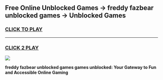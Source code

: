 
## Free Online Unblocked Games → freddy fazbear unblocked games → Unblocked Games
<h3>
<a href="https://premium.freeplayer.one?title=freddy_fazbear_unblocked_games&ref=21F">CLICK TO PLAY</a></h3>
<hr>

<h3>
<a href="https://premium.freeplayer.one?title=freddy_fazbear_unblocked_games&ref=21F">CLICK 2 PLAY</a>
  
</h3>

<a href="https://premium.freeplayer.one?title=freddy_fazbear_unblocked_games&ref=21F/"><img src="https://clearcache.store/games.png"></a>


**freddy fazbear unblocked games games unblocked: Your Gateway to Fun and Accessible Online Gaming**
